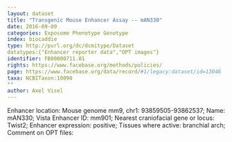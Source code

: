 ```yaml
---
layout: dataset  
title: "Transgenic Mouse Enhancer Assay -- mAN330"  
date: 2016-09-09  
categories: Exposome Phenotype Genotype  
index: biocaddie  
type: http://purl.org/dc/dcmitype/Dataset  
datatypes:{"Enhancer reporter data","OPT images"}  
identifier: FB00000711.01  
rights: https://www.facebase.org/methods/policies/  
page: https://www.facebase.org/data/record/#1/legacy:dataset/id=13046  
taxa: NCBITaxon:10090  
""  
author: Axel Visel
---
```

 Enhancer location: Mouse genome mm9, chr1: 93859505-93862537; Name: mAN330; Vista Enhancer ID: mm901; Nearest craniofacial gene or locus: Twist2; Enhancer expression: positive; Tissues where active: branchial arch; Comment on OPT files: 
